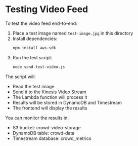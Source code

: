 # Testing Video Feed

To test the video feed end-to-end:

1. Place a test image named `test-image.jpg` in this directory
2. Install dependencies:
   ```bash
   npm install aws-sdk
   ```
3. Run the test script:
   ```bash
   node send-test-video.js
   ```

The script will:
- Read the test image
- Send it to the Kinesis Video Stream
- The Lambda function will process it
- Results will be stored in DynamoDB and Timestream
- The frontend will display the results

You can monitor the results in:
- S3 bucket: crowd-video-storage
- DynamoDB table: crowd-data
- Timestream database: crowd_metrics 
